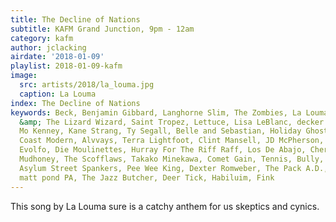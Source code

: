 ```yaml
---
title: The Decline of Nations
subtitle: KAFM Grand Junction, 9pm - 12am
category: kafm
author: jclacking
airdate: '2018-01-09'
playlist: 2018-01-09-kafm
image:
  src: artists/2018/la_louma.jpg
  caption: La Louma
index: The Decline of Nations
keywords: Beck, Benjamin Gibbard, Langhorne Slim, The Zombies, La Louma, King Gizzard
  &amp; The Lizard Wizard, Saint Tropez, Lettuce, Lisa LeBlanc, decker., The Districts,
  Mo Kenney, Kane Strang, Ty Segall, Belle and Sebastian, Holiday Ghosts, Mike Watt,
  Coast Modern, Alvvays, Terra Lightfoot, Clint Mansell, JD McPherson, Whitney Rose,
  Evolfo, Die Moulinettes, Hurray For The Riff Raff, Los De Abajo, Cherry Glazerr,
  Mudhoney, The Scofflaws, Takako Minekawa, Comet Gain, Tennis, Bully, Escape-ism,
  Asylum Street Spankers, Pee Wee King, Dexter Romweber, The Pack A.D., Sarah Vaughan,
  matt pond PA, The Jazz Butcher, Deer Tick, Habiluim, Fink
---
```

This song by La Louma sure is a catchy anthem for us skeptics and cynics.
